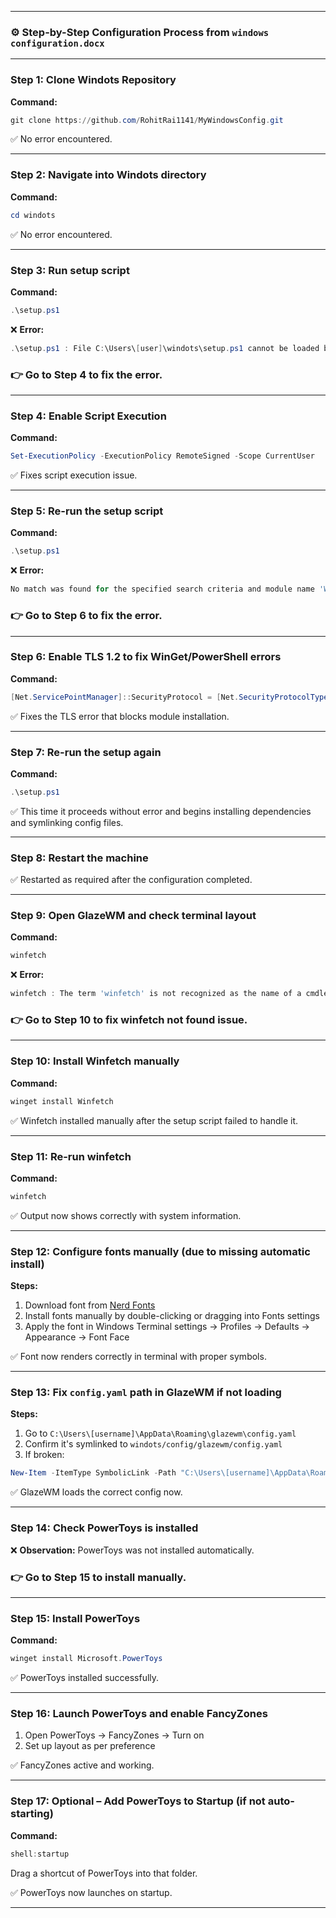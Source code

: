 

---

### ⚙️ **Step-by-Step Configuration Process from `windows configuration.docx`**

---

### Step 1: Clone Windots Repository

**Command:**

```powershell
git clone https://github.com/RohitRai1141/MyWindowsConfig.git
```

✅ No error encountered.

---

### Step 2: Navigate into Windots directory

**Command:**

```powershell
cd windots
```

✅ No error encountered.

---

### Step 3: Run setup script

**Command:**

```powershell
.\setup.ps1
```

❌ **Error:**

```powershell
.\setup.ps1 : File C:\Users\[user]\windots\setup.ps1 cannot be loaded because running scripts is disabled on this system.
```

### 👉 Go to Step 4 to fix the error.

---

### Step 4: Enable Script Execution

**Command:**

```powershell
Set-ExecutionPolicy -ExecutionPolicy RemoteSigned -Scope CurrentUser
```

✅ Fixes script execution issue.

---

### Step 5: Re-run the setup script

**Command:**

```powershell
.\setup.ps1
```

❌ **Error:**

```powershell
No match was found for the specified search criteria and module name 'WinGet'. Try Get-PSRepository to see all available registered module repositories.
```

### 👉 Go to Step 6 to fix the error.

---

### Step 6: Enable TLS 1.2 to fix WinGet/PowerShell errors

**Command:**

```powershell
[Net.ServicePointManager]::SecurityProtocol = [Net.SecurityProtocolType]::Tls12
```

✅ Fixes the TLS error that blocks module installation.

---

### Step 7: Re-run the setup again

**Command:**

```powershell
.\setup.ps1
```

✅ This time it proceeds without error and begins installing dependencies and symlinking config files.

---

### Step 8: Restart the machine

✅ Restarted as required after the configuration completed.

---

### Step 9: Open GlazeWM and check terminal layout

**Command:**

```powershell
winfetch
```

❌ **Error:**

```powershell
winfetch : The term 'winfetch' is not recognized as the name of a cmdlet...
```

### 👉 Go to Step 10 to fix winfetch not found issue.

---

### Step 10: Install Winfetch manually

**Command:**

```powershell
winget install Winfetch
```

✅ Winfetch installed manually after the setup script failed to handle it.

---

### Step 11: Re-run winfetch

**Command:**

```powershell
winfetch
```

✅ Output now shows correctly with system information.

---

### Step 12: Configure fonts manually (due to missing automatic install)

**Steps:**

1. Download font from [Nerd Fonts](https://www.nerdfonts.com/)
2. Install fonts manually by double-clicking or dragging into Fonts settings
3. Apply the font in Windows Terminal settings → Profiles → Defaults → Appearance → Font Face

✅ Font now renders correctly in terminal with proper symbols.

---

### Step 13: Fix `config.yaml` path in GlazeWM if not loading

**Steps:**

1. Go to `C:\Users\[username]\AppData\Roaming\glazewm\config.yaml`
2. Confirm it's symlinked to `windots/config/glazewm/config.yaml`
3. If broken:

```powershell
New-Item -ItemType SymbolicLink -Path "C:\Users\[username]\AppData\Roaming\glazewm\config.yaml" -Target "C:\Users\[username]\windots\config\glazewm\config.yaml"
```

✅ GlazeWM loads the correct config now.

---

### Step 14: Check PowerToys is installed

❌ **Observation:** PowerToys was not installed automatically.

### 👉 Go to Step 15 to install manually.

---

### Step 15: Install PowerToys

**Command:**

```powershell
winget install Microsoft.PowerToys
```

✅ PowerToys installed successfully.

---

### Step 16: Launch PowerToys and enable FancyZones

1. Open PowerToys → FancyZones → Turn on
2. Set up layout as per preference

✅ FancyZones active and working.

---

### Step 17: Optional – Add PowerToys to Startup (if not auto-starting)

**Command:**

```powershell
shell:startup
```

Drag a shortcut of PowerToys into that folder.

✅ PowerToys now launches on startup.

---
